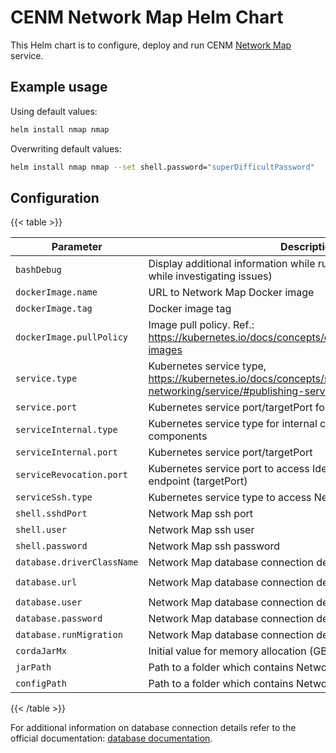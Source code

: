 # CENM Network Map Helm Chart

This Helm chart is to configure, deploy and run CENM [Network Map](network-map.md) service.

## Example usage

Using default values:

```bash
helm install nmap nmap
```

Overwriting default values:

```bash
helm install nmap nmap --set shell.password="superDifficultPassword"
```

## Configuration

{{< table >}}

| Parameter                     | Description                                              | Default value         |
| ----------------------------- | -------------------------------------------------------- | --------------------- |
| `bashDebug`                   | Display additional information while running bash scripts (useful while investigating issues) | `false` |
| `dockerImage.name`            | URL to Network Map Docker image                     | `corda/enterprise-networkmap` |
| `dockerImage.tag`             | Docker image tag | `1.2-zulu-openjdk8u242` |
| `dockerImage.pullPolicy`      | Image pull policy. Ref.: https://kubernetes.io/docs/concepts/containers/images/#updating-images | `Always` |
| `service.type`                | Kubernetes service type, https://kubernetes.io/docs/concepts/services-networking/service/#publishing-services-service-types | `LoadBalancer` |
| `service.port`                | Kubernetes service port/targetPort for external communication | `10000` |
| `serviceInternal.type`        | Kubernetes service type for internal communication between CENM components | `LoadBalancer` |
| `serviceInternal.port`        | Kubernetes service port/targetPort | `5052` |
| `serviceRevocation.port`      | Kubernetes service port to access Identity Manager's revocation endpoint (targetPort) | `5053` |
| `serviceSsh.type`             | Kubernetes service type to access Network Map ssh console | `LoadBalancer` |
| `shell.sshdPort`              | Network Map ssh port | `2222` |
| `shell.user`                  | Network Map ssh user | `nmap` |
| `shell.password`              | Network Map ssh password | `nmapP` |
| `database.driverClassName`    | Network Map database connection details | `org.h2.Driver` |
| `database.url`                | Network Map database connection details | `jdbc:h2:file:./h2/networkmap-persistence;DB_CLOSE_ON_EXIT=FALSE;LOCK_TIMEOUT=10000;WRITE_DELAY=0;AUTO_SERVER_PORT=0` |
| `database.user`               | Network Map database connection details | `example-db-user` |
| `database.password`           | Network Map database connection details | `example-db-password` |
| `database.runMigration`       | Network Map database connection details | `true` |
| `cordaJarMx`                  | Initial value for memory allocation (GB) | `1` |
| `jarPath`                     | Path to a folder which contains Network Map jar files | `bin` |
| `configPath`                  | Path to a folder which contains Network Map configuration file | `etc` |

{{< /table >}}

For additional information on database connection details refer to the official documentation: [database documentation](config-database.md).

